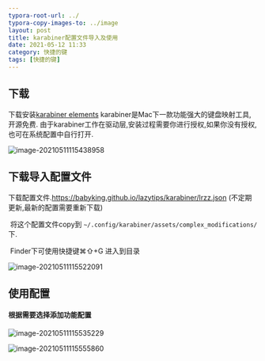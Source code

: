 ```yaml
---
typora-root-url: ../
typora-copy-images-to: ../image
layout: post
title: karabiner配置文件导入及使用
date: 2021-05-12 11:33
category: 快捷的键
tags: [快捷的键]
---
```






##  下载

下载安装[karabiner elements](https://karabiner-elements.pqrs.org/) karabiner是Mac下一款功能强大的键盘映射工具,开源免费.   由于karabiner工作在驱动层,安装过程需要你进行授权,如果你没有授权,也可在系统配置中自行打开.

![image-20210511115438958](file:///Users/bob/blog/babyking.github.io/image/image-20210511115438958.png?lastModify=1620790411)



## 下载导入配置文件

下载配置文件.https://babyking.github.io/lazytips/karabiner/lrzz.json (不定期更新,最新的配置需要重新下载)

​       将这个配置文件copy到 `~/.config/karabiner/assets/complex_modifications/` 下. 

​		Finder下可使用快捷键⌘⇧+G 进入到目录  

![image-20210511115522091](file:///Users/bob/blog/babyking.github.io/image/image-20210511115522091.png?lastModify=1620790411)



## 使用配置

#### 根据需要选择添加功能配置

![image-20210511115535229](file:///Users/bob/blog/babyking.github.io/image/image-20210511115535229.png?lastModify=1620790411)

 

![image-20210511115555860](file:///Users/bob/blog/babyking.github.io/image/image-20210511115555860.png?lastModify=1620790411)

 